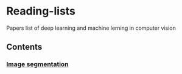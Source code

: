 # Reading-lists
Papers list of deep learning and machine lerning in computer vision
## Contents   
### [Image segmentation](https://github.com/Zakiyi/Paper-lists/blob/master/semantic%20segmentation.md)

